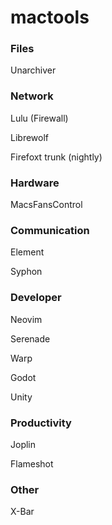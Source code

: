 # mactools
### Files
Unarchiver

### Network
Lulu (Firewall)

Librewolf

Firefoxt trunk (nightly)

### Hardware
MacsFansControl

### Communication

Element

Syphon

### Developer
Neovim

Serenade

Warp

Godot

Unity

### Productivity

Joplin

Flameshot

### Other
X-Bar

